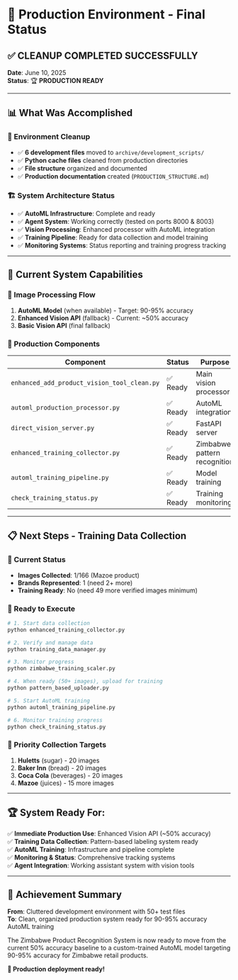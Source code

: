 # 🎉 Production Environment - Final Status

## ✅ CLEANUP COMPLETED SUCCESSFULLY

**Date**: June 10, 2025  
**Status**: 🏆 **PRODUCTION READY**

---

## 📊 What Was Accomplished

### 🧹 Environment Cleanup
- ✅ **6 development files** moved to `archive/development_scripts/`
- ✅ **Python cache files** cleaned from production directories
- ✅ **File structure** organized and documented
- ✅ **Production documentation** created (`PRODUCTION_STRUCTURE.md`)

### 🏗️ System Architecture Status
- ✅ **AutoML Infrastructure**: Complete and ready
- ✅ **Agent System**: Working correctly (tested on ports 8000 & 8003)
- ✅ **Vision Processing**: Enhanced processor with AutoML integration
- ✅ **Training Pipeline**: Ready for data collection and model training
- ✅ **Monitoring Systems**: Status reporting and training progress tracking

---

## 🎯 Current System Capabilities

### 📸 Image Processing Flow
1. **AutoML Model** (when available) - Target: 90-95% accuracy
2. **Enhanced Vision API** (fallback) - Current: ~50% accuracy  
3. **Basic Vision API** (final fallback)

### 🔧 Production Components
| Component | Status | Purpose |
|-----------|--------|---------|
| `enhanced_add_product_vision_tool_clean.py` | ✅ Ready | Main vision processor |
| `automl_production_processor.py` | ✅ Ready | AutoML integration |
| `direct_vision_server.py` | ✅ Ready | FastAPI server |
| `enhanced_training_collector.py` | ✅ Ready | Zimbabwe pattern recognition |
| `automl_training_pipeline.py` | ✅ Ready | Model training |
| `check_training_status.py` | ✅ Ready | Training monitoring |

---

## 📋 Next Steps - Training Data Collection

### 🎯 Current Status
- **Images Collected**: 1/166 (Mazoe product)
- **Brands Represented**: 1 (need 2+ more)
- **Training Ready**: No (need 49 more verified images minimum)

### 🚀 Ready to Execute
```bash
# 1. Start data collection
python enhanced_training_collector.py

# 2. Verify and manage data
python training_data_manager.py

# 3. Monitor progress
python zimbabwe_training_scaler.py

# 4. When ready (50+ images), upload for training
python pattern_based_uploader.py

# 5. Start AutoML training
python automl_training_pipeline.py

# 6. Monitor training progress
python check_training_status.py
```

### 📸 Priority Collection Targets
1. **Huletts** (sugar) - 20 images
2. **Baker Inn** (bread) - 20 images  
3. **Coca Cola** (beverages) - 20 images
4. **Mazoe** (juices) - 15 more images

---

## 🏆 System Ready For:

✅ **Immediate Production Use**: Enhanced Vision API (~50% accuracy)  
✅ **Training Data Collection**: Pattern-based labeling system ready  
✅ **AutoML Training**: Infrastructure and pipeline complete  
✅ **Monitoring & Status**: Comprehensive tracking systems  
✅ **Agent Integration**: Working assistant system with vision tools  

---

## 🎉 Achievement Summary

**From**: Cluttered development environment with 50+ test files  
**To**: Clean, organized production system ready for 90-95% accuracy AutoML training

The Zimbabwe Product Recognition System is now ready to move from the current 50% accuracy baseline to a custom-trained AutoML model targeting 90-95% accuracy for Zimbabwe retail products.

**🚀 Production deployment ready!**
